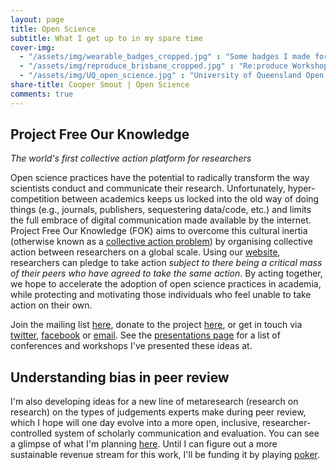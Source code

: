 ```yaml
---
layout: page
title: Open Science
subtitle: What I get up to in my spare time
cover-img: 
  - "/assets/img/wearable_badges_cropped.jpg" : "Some badges I made for promoting Project FOK (2019)"
  - "/assets/img/reproduce_brisbane_cropped.jpg" : "Re:produce Workshop, Brisbane (December, 2019)"
  - "/assets/img/UQ_open_science.jpg" : "University of Queensland Open Science Conference (September, 2018)"
share-title: Cooper Smout | Open Science
comments: true
---
```


## Project Free Our Knowledge
_The world's first collective action platform for researchers_

Open science practices have the potential to radically transform the way scientists conduct and communicate their research. Unfortunately, hyper-competition between academics keeps us locked into the old way of doing things (e.g., journals, publishers, sequestering data/code, etc.) and limits the full embrace of digital communication made available by the internet. Project Free Our Knowledge (FOK) aims to overcome this cultural inertia (otherwise known as a [collective action problem](https://en.wikipedia.org/wiki/Collective_action_problem)) by organising collective action between researchers on a global scale. Using our [website](https://freeourknowledge.org/), researchers can pledge to take action *subject to there being a critical mass of their peers who have agreed to take the same action*. By acting together, we hope to accelerate the adoption of open science practices in academia, while protecting and motivating those individuals who feel unable to take action on their own. 

Join the mailing list [here](http://eepurl.com/dFVBVz), donate to the project [here](https://www.gofundme.com/f/rpjkz-test), or get in touch via [twitter](https://twitter.com/projectFOK), [facebook](https://www.facebook.com/projectFOK) or [email](mailto:info@freeourknowledge.org). See the [presentations page](/presentations) for a list of conferences and workshops I've presented these ideas at.

## Understanding bias in peer review

I'm also developing ideas for a new line of metaresearch (research on research) on the types of judgements experts make during peer review, which I hope will one day evolve into a more open, inclusive, researcher-controlled system of scholarly communication and evaluation. You can see a glimpse of what I'm planning [here](https://youtu.be/aKHMcTsO6Eg). Until I can figure out a more sustainable revenue stream for this work, I'll be funding it by playing [poker](/poker). 
